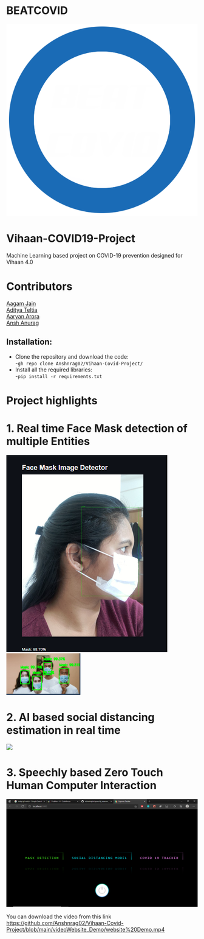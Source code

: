 # BEATCOVID
<img src = "https://github.com/Anshnrag02/Vihaan-Covid-Project/blob/main/images/Untitled-1.png">

# Vihaan-COVID19-Project
Machine Learning based project on COVID-19 prevention designed for Vihaan 4.0

# Contributors
[Aagam Jain](https://github.com/aagamjainaj7)</br>
[Aditya Teltia](https://github.com/AdityaTeltia)</br>
[Aaryan Arora](https://github.com/aaryan2134)</br>
[Ansh Anurag](https://github.com/Anshnrag02)</br>

## Installation:
* Clone the repository and download the code:<br>
   -```gh repo clone Anshnrag02/Vihaan-Covid-Project/```
* Install all the required libraries:<br>
   -```pip install -r requirements.txt```

# Project highlights

# 1. Real time Face Mask detection of multiple Entities

<img src = "https://github.com/Anshnrag02/Vihaan-Covid-Project/blob/main/images/unknown.png">
<img src = "https://github.com/Anshnrag02/Vihaan-Covid-Project/blob/main/images/unknown%20(1).png">

# 2. AI based social distancing estimation in real time

<img src = "https://github.com/Anshnrag02/Vihaan-Covid-Project/blob/main/images/output.gif">

# 3. Speechly based Zero Touch Human Computer Interaction

<img src = "https://github.com/Anshnrag02/Vihaan-Covid-Project/blob/main/images/Screenshot_462.png">

You can download the video from this link
https://github.com/Anshnrag02/Vihaan-Covid-Project/blob/main/videoWebsite_Demo/website%20Demo.mp4
